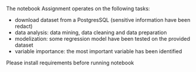 The notebook Assignment operates on the following tasks:
* download dataset from a PostgresSQL (sensitive information have been redact)
* data analysis: data mining, data cleaning and data preparation
* modelization: some regression model have been tested on the provided dataset
* variable importance: the most important variable has been identified

Please install requirements before running notebook